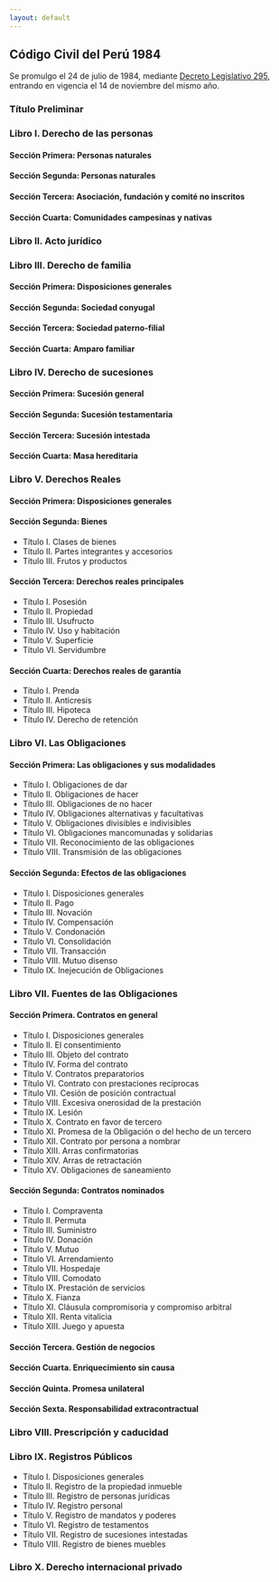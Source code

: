 ```yaml
---
layout: default
---
```

## Código Civil del Perú 1984
Se promulgo el 24 de julio de 1984, mediante [Decreto Legislativo 295](https://github.com/actio1680/Cuerpos-legales-Peru/blob/main/Decretos-Legislativos/Decreto-Legislativo-295.md), entrando en vigencia el 14 de noviembre del mismo año. 

### Título Preliminar 
### Libro I. Derecho de las personas
#### Sección Primera: Personas naturales
#### Sección Segunda: Personas naturales
#### Sección Tercera: Asociación, fundación y comité no inscritos
#### Sección Cuarta: Comunidades campesinas y nativas

### Libro II. Acto jurídico 

### Libro III. Derecho de familia
#### Sección Primera: Disposiciones generales
#### Sección Segunda: Sociedad conyugal
#### Sección Tercera: Sociedad paterno-filial
#### Sección Cuarta: Amparo familiar

### Libro IV. Derecho de sucesiones
#### Sección Primera: Sucesión general
#### Sección Segunda: Sucesión testamentaria
#### Sección Tercera: Sucesión intestada
#### Sección Cuarta: Masa hereditaria

### Libro V. Derechos Reales 
#### Sección Primera: Disposiciones generales

#### Sección Segunda: Bienes
- Título I. Clases de bienes
- Título II. Partes integrantes y accesorios
- Título III. Frutos y productos

#### Sección Tercera: Derechos reales principales
- Título I. Posesión
- Título II. Propiedad
- Título III. Usufructo
- Título IV. Uso y habitación 
- Título V. Superficie 
- Título VI. Servidumbre
   
#### Sección Cuarta: Derechos reales de garantía
- Título I. Prenda
- Título II. Anticresis
- Título III. Hipoteca
- Título IV. Derecho de retención
 
### Libro VI. Las Obligaciones

#### Sección Primera: Las obligaciones y sus modalidades
- Título I. Obligaciones de dar
- Título II. Obligaciones de hacer
- Título III. Obligaciones de no hacer
- Título IV. Obligaciones alternativas y facultativas
- Título V. Obligaciones divisibles e indivisibles
- Título VI. Obligaciones mancomunadas y solidarias
- Título VII. Reconocimiento de las obligaciones
- Título VIII. Transmisión de las obligaciones

#### Sección Segunda: Efectos de las obligaciones
- Título I. Disposiciones generales
- Título II. Pago
- Título III. Novación 
- Título IV. Compensación
- Título V. Condonación 
- Título VI. Consolidación 
- Título VII. Transacción 
- Título VIII. Mutuo disenso 
- Título IX. Inejecución de Obligaciones 

### Libro VII. Fuentes de las Obligaciones
#### Sección Primera. Contratos en general
- Título I. Disposiciones generales
- Título II. El consentimiento 
- Título III. Objeto del contrato 
- Título IV. Forma del contrato
- Título V. Contratos preparatorios 
- Título VI. Contrato con prestaciones recíprocas 
- Título VII. Cesión de posición contractual 
- Título VIII. Excesiva onerosidad de la prestación 
- Título IX. Lesión  
- Título X. Contrato en favor de tercero  
- Título XI. Promesa de la Obligación o del hecho de un tercero  
- Título XII. Contrato por persona a nombrar 
- Título XIII. Arras confirmatorias  
- Título XIV. Arras de retractación 
- Título XV. Obligaciones de saneamiento

#### Sección Segunda: Contratos nominados
- Título I. Compraventa
- Título II. Permuta  
- Título III. Suministro 
- Título IV. Donación   
- Título V. Mutuo  
- Título VI. Arrendamiento 
- Título VII. Hospedaje  
- Título VIII. Comodato  
- Título IX. Prestación de servicios
- Título X. Fianza
- Título XI. Cláusula compromisoria y compromiso arbitral
- Título XII. Renta vitalicia 
- Título XIII. Juego y apuesta
     
#### Sección Tercera. Gestión de negocios
#### Sección Cuarta. Enriquecimiento sin causa 
#### Sección Quinta. Promesa unilateral
#### Sección Sexta. Responsabilidad extracontractual

### Libro VIII. Prescripción y caducidad

### Libro IX. Registros Públicos
- Título I. Disposiciones generales  
- Título II. Registro de la propiedad inmueble  
- Título III. Registro de personas jurídicas  
- Título IV. Registro personal  
- Título V. Registro de mandatos y poderes 
- Título VI. Registro de testamentos  
- Título VII. Registro de sucesiones intestadas  
- Título VIII. Registro de bienes muebles

### Libro X. Derecho internacional privado


